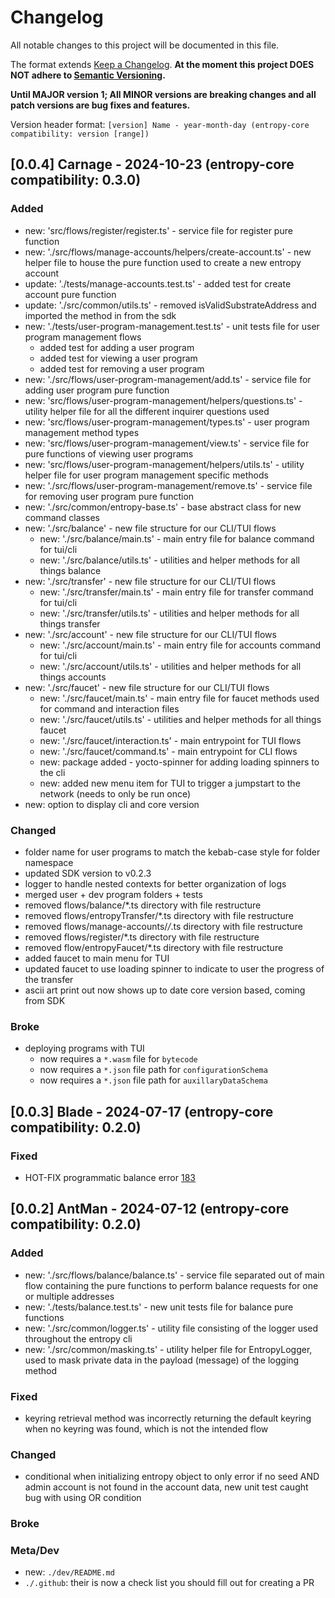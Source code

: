 # Changelog

All notable changes to this project will be documented in this file.

The format extends [Keep a Changelog](https://keepachangelog.com/en/1.0.0/).
**At the moment this project DOES NOT adhere to
[Semantic Versioning](https://semver.org/spec/v2.0.0.html).**

**Until MAJOR version 1; All MINOR versions are breaking changes and all patch versions are bug fixes and features.**

Version header format: `[version] Name - year-month-day (entropy-core compatibility: version [range])`

## [0.0.4] Carnage - 2024-10-23 (entropy-core compatibility: 0.3.0)

### Added
- new: 'src/flows/register/register.ts' - service file for register pure function
- new: './src/flows/manage-accounts/helpers/create-account.ts' - new helper file to house the pure function used to create a new entropy account
- update: './tests/manage-accounts.test.ts' - added test for create account pure function
- update: './src/common/utils.ts' - removed isValidSubstrateAddress and imported the method in from the sdk
- new: './tests/user-program-management.test.ts' - unit tests file for user program management flows
  - added test for adding a user program
  - added test for viewing a user program
  - added test for removing a user program
- new: './src/flows/user-program-management/add.ts' - service file for adding user program pure function
- new: 'src/flows/user-program-management/helpers/questions.ts' - utility helper file for all the different inquirer questions used
- new: 'src/flows/user-program-management/types.ts' - user program management method types
- new: 'src/flows/user-program-management/view.ts' - service file for pure functions of viewing user programs
- new: 'src/flows/user-program-management/helpers/utils.ts' - utility helper file for user program management specific methods
- new: './src/flows/user-program-management/remove.ts' - service file for removing user program pure function
- new: './src/common/entropy-base.ts' - base abstract class for new command classes
- new: './src/balance' - new file structure for our CLI/TUI flows
  - new: './src/balance/main.ts' - main entry file for balance command for tui/cli
  - new: './src/balance/utils.ts' - utilities and helper methods for all things balance
- new: './src/transfer' - new file structure for our CLI/TUI flows
  - new: './src/transfer/main.ts' - main entry file for transfer command for tui/cli
  - new: './src/transfer/utils.ts' - utilities and helper methods for all things transfer
- new: './src/account' - new file structure for our CLI/TUI flows
  - new: './src/account/main.ts' - main entry file for accounts command for tui/cli
  - new: './src/account/utils.ts' - utilities and helper methods for all things accounts
- new: './src/faucet' - new file structure for our CLI/TUI flows
  - new: './src/faucet/main.ts' - main entry file for faucet methods used for command and interaction files
  - new: './src/faucet/utils.ts' - utilities and helper methods for all things faucet
  - new: './src/faucet/interaction.ts' - main entrypoint for TUI flows
  - new: './src/faucet/command.ts' - main entrypoint for CLI flows
  - new: package added - yocto-spinner for adding loading spinners to the cli
  - new: added new menu item for TUI to trigger a jumpstart to the network (needs to only be run once)
- new: option to display cli and core version

### Changed

- folder name for user programs to match the kebab-case style for folder namespace
- updated SDK version to v0.2.3
- logger to handle nested contexts for better organization of logs
- merged user + dev program folders + tests
- removed flows/balance/*.ts directory with file restructure
- removed flows/entropyTransfer/*.ts directory with file restructure
- removed flows/manage-accounts/*/*.ts directory with file restructure
- removed flows/register/*.ts directory with file restructure
- removed flow/entropyFaucet/*.ts directory with file restructure
- added faucet to main menu for TUI
- updated faucet to use loading spinner to indicate to user the progress of the transfer
- ascii art print out now shows up to date core version based, coming from SDK

### Broke

- deploying programs with TUI
    - now requires a `*.wasm` file for `bytecode`
    - now requires a `*.json` file path for `configurationSchema`
    - now requires a `*.json` file path for `auxillaryDataSchema`


## [0.0.3] Blade - 2024-07-17 (entropy-core compatibility: 0.2.0)

### Fixed
- HOT-FIX programmatic balance error [183](https://github.com/entropyxyz/cli/pull/183)

## [0.0.2] AntMan - 2024-07-12 (entropy-core compatibility: 0.2.0)

### Added
- new: './src/flows/balance/balance.ts' - service file separated out of main flow containing the pure functions to perform balance requests for one or multiple addresses
- new: './tests/balance.test.ts' - new unit tests file for balance pure functions
- new: './src/common/logger.ts' - utility file consisting of the logger used throughout the entropy cli
- new: './src/common/masking.ts' - utility helper file for EntropyLogger, used to mask private data in the payload (message) of the logging method
### Fixed
- keyring retrieval method was incorrectly returning the default keyring when no keyring was found, which is not the intended flow
### Changed
- conditional when initializing entropy object to only error if no seed AND admin account is not found in the account data, new unit test caught bug with using OR condition
### Broke

### Meta/Dev
- new: `./dev/README.md`
- `./.github`: their is now a check list you should fill out for creating a PR
